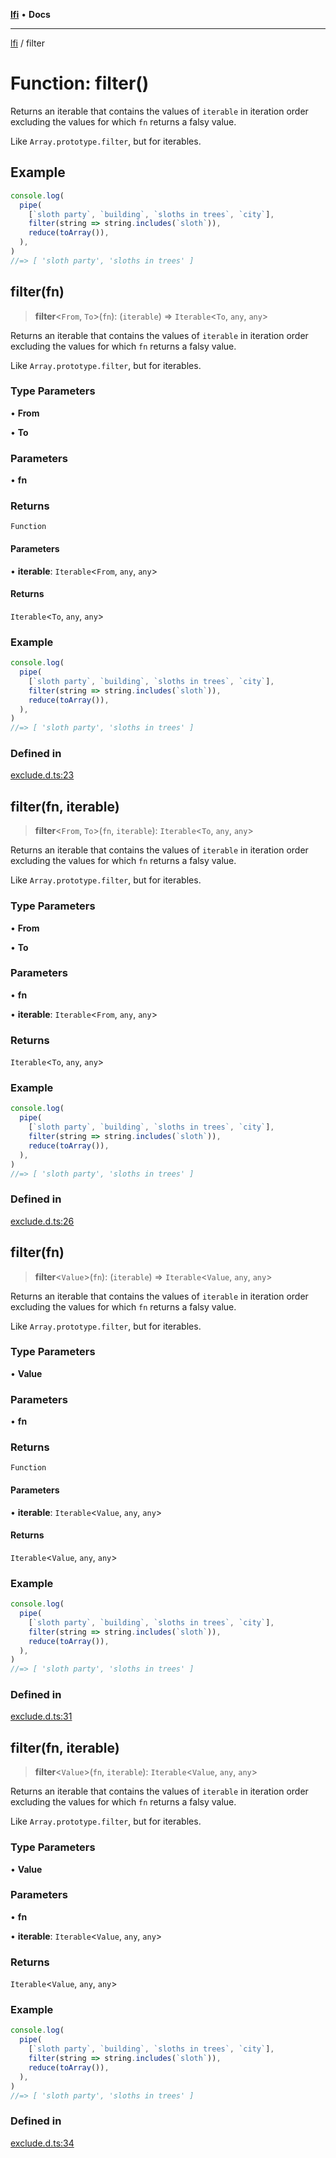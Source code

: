 [**lfi**](../readme.md) • **Docs**

---

[lfi](../globals.md) / filter

# Function: filter()

Returns an iterable that contains the values of `iterable` in iteration order
excluding the values for which `fn` returns a falsy value.

Like `Array.prototype.filter`, but for iterables.

## Example

```js
console.log(
  pipe(
    [`sloth party`, `building`, `sloths in trees`, `city`],
    filter(string => string.includes(`sloth`)),
    reduce(toArray()),
  ),
)
//=> [ 'sloth party', 'sloths in trees' ]
```

## filter(fn)

> **filter**\<`From`, `To`\>(`fn`): (`iterable`) => `Iterable`\<`To`, `any`,
> `any`\>

Returns an iterable that contains the values of `iterable` in iteration order
excluding the values for which `fn` returns a falsy value.

Like `Array.prototype.filter`, but for iterables.

### Type Parameters

• **From**

• **To**

### Parameters

• **fn**

### Returns

`Function`

#### Parameters

• **iterable**: `Iterable`\<`From`, `any`, `any`\>

#### Returns

`Iterable`\<`To`, `any`, `any`\>

### Example

```js
console.log(
  pipe(
    [`sloth party`, `building`, `sloths in trees`, `city`],
    filter(string => string.includes(`sloth`)),
    reduce(toArray()),
  ),
)
//=> [ 'sloth party', 'sloths in trees' ]
```

### Defined in

[exclude.d.ts:23](https://github.com/TomerAberbach/lfi/blob/c9ef1bf4d1040d7f49c52b70b358c019e55f524d/src/operations/exclude.d.ts#L23)

## filter(fn, iterable)

> **filter**\<`From`, `To`\>(`fn`, `iterable`): `Iterable`\<`To`, `any`, `any`\>

Returns an iterable that contains the values of `iterable` in iteration order
excluding the values for which `fn` returns a falsy value.

Like `Array.prototype.filter`, but for iterables.

### Type Parameters

• **From**

• **To**

### Parameters

• **fn**

• **iterable**: `Iterable`\<`From`, `any`, `any`\>

### Returns

`Iterable`\<`To`, `any`, `any`\>

### Example

```js
console.log(
  pipe(
    [`sloth party`, `building`, `sloths in trees`, `city`],
    filter(string => string.includes(`sloth`)),
    reduce(toArray()),
  ),
)
//=> [ 'sloth party', 'sloths in trees' ]
```

### Defined in

[exclude.d.ts:26](https://github.com/TomerAberbach/lfi/blob/c9ef1bf4d1040d7f49c52b70b358c019e55f524d/src/operations/exclude.d.ts#L26)

## filter(fn)

> **filter**\<`Value`\>(`fn`): (`iterable`) => `Iterable`\<`Value`, `any`,
> `any`\>

Returns an iterable that contains the values of `iterable` in iteration order
excluding the values for which `fn` returns a falsy value.

Like `Array.prototype.filter`, but for iterables.

### Type Parameters

• **Value**

### Parameters

• **fn**

### Returns

`Function`

#### Parameters

• **iterable**: `Iterable`\<`Value`, `any`, `any`\>

#### Returns

`Iterable`\<`Value`, `any`, `any`\>

### Example

```js
console.log(
  pipe(
    [`sloth party`, `building`, `sloths in trees`, `city`],
    filter(string => string.includes(`sloth`)),
    reduce(toArray()),
  ),
)
//=> [ 'sloth party', 'sloths in trees' ]
```

### Defined in

[exclude.d.ts:31](https://github.com/TomerAberbach/lfi/blob/c9ef1bf4d1040d7f49c52b70b358c019e55f524d/src/operations/exclude.d.ts#L31)

## filter(fn, iterable)

> **filter**\<`Value`\>(`fn`, `iterable`): `Iterable`\<`Value`, `any`, `any`\>

Returns an iterable that contains the values of `iterable` in iteration order
excluding the values for which `fn` returns a falsy value.

Like `Array.prototype.filter`, but for iterables.

### Type Parameters

• **Value**

### Parameters

• **fn**

• **iterable**: `Iterable`\<`Value`, `any`, `any`\>

### Returns

`Iterable`\<`Value`, `any`, `any`\>

### Example

```js
console.log(
  pipe(
    [`sloth party`, `building`, `sloths in trees`, `city`],
    filter(string => string.includes(`sloth`)),
    reduce(toArray()),
  ),
)
//=> [ 'sloth party', 'sloths in trees' ]
```

### Defined in

[exclude.d.ts:34](https://github.com/TomerAberbach/lfi/blob/c9ef1bf4d1040d7f49c52b70b358c019e55f524d/src/operations/exclude.d.ts#L34)
